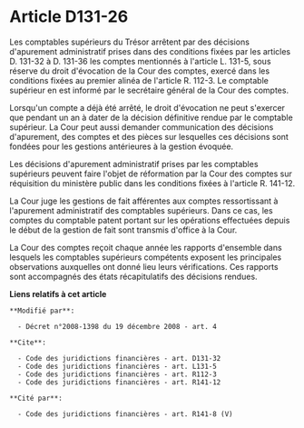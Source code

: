 # Article D131-26

Les comptables supérieurs du Trésor arrêtent par des décisions d'apurement administratif prises dans des conditions fixées
par les articles D. 131-32 à D. 131-36 les comptes mentionnés à l'article L. 131-5, sous réserve du droit d'évocation de la
Cour des comptes, exercé dans les conditions fixées au premier alinéa de l'article R. 112-3. Le comptable supérieur en est
informé par le secrétaire général de la Cour des comptes. 

Lorsqu'un compte a déjà été arrêté, le droit d'évocation ne peut s'exercer que pendant un an à dater de la décision
définitive rendue par le comptable supérieur. La Cour peut aussi demander communication des décisions d'apurement, des
comptes et des pièces sur lesquelles ces décisions sont fondées pour les gestions antérieures à la gestion évoquée. 

Les décisions d'apurement administratif prises par les comptables supérieurs peuvent faire l'objet de réformation par la Cour
des comptes sur réquisition du ministère public dans les conditions fixées à l'article R. 141-12. 

La Cour juge les gestions de fait afférentes aux comptes ressortissant à l'apurement administratif des comptables supérieurs.
Dans ce cas, les comptes du comptable patent portant sur les opérations effectuées depuis le début de la gestion de fait sont
transmis d'office à la Cour. 

La Cour des comptes reçoit chaque année les rapports d'ensemble dans lesquels les comptables supérieurs compétents exposent
les principales observations auxquelles ont donné lieu leurs vérifications. Ces rapports sont accompagnés des états
récapitulatifs des décisions rendues.

**Liens relatifs à cet article**

	**Modifié par**:

	  - Décret n°2008-1398 du 19 décembre 2008 - art. 4

	**Cite**:

	  - Code des juridictions financières - art. D131-32
	  - Code des juridictions financières - art. L131-5
	  - Code des juridictions financières - art. R112-3
	  - Code des juridictions financières - art. R141-12

	**Cité par**:

	  - Code des juridictions financières - art. R141-8 (V)
